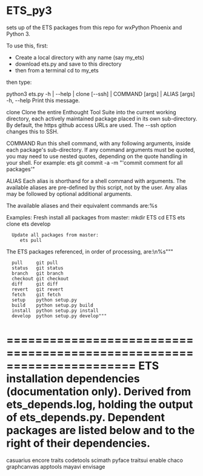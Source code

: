 # ETS_py3
sets up of the ETS packages from this repo for wxPython Phoenix and Python 3.

To use this, first: 
- Create a local directory with any name (say my_ets)
- download ets.py and save to this directory
- then from a terminal cd to my_ets

then type: 

python3 ets.py -h | --help | clone [--ssh] | COMMAND [args] | ALIAS [args]
   -h, --help  Print this message.

   clone       Clone the entire Enthought Tool Suite into the current working
               directory, each actively maintained package placed in its own
               sub-directory.
               By default, the https github access URLs are used.
               The --ssh option changes this to SSH.

   COMMAND     Run this shell command, with any following arguments, inside
               each package's sub-directory. If any command arguments must be
               quoted, you may need to use nested quotes, depending on the
               quote handling in your shell. For example:
                  ets git commit -a -m "'commit comment for all packages'"

   ALIAS       Each alias is shorthand for a shell command with arguments.
               The available aliases are pre-defined by this script, not by
               the user. Any alias may be followed by optional additional
               arguments.


   The available aliases and their equivalent commands are:%s

   Examples:
      Fresh install all packages from master:
         mkdir ETS
         cd ETS
         ets clone
         ets develop

      Update all packages from master:
         ets pull

   The ETS packages referenced, in order of processing, are:\n%s"""

      pull     git pull
      status   git status
      branch   git branch
      checkout git checkout
      diff     git diff
      revert   git revert
      fetch    git fetch
      setup    python setup.py
      build    python setup.py build
      install  python setup.py install
      develop  python setup.py develop"""

======================================================================
ETS installation dependencies (documentation only).
Derived from ets_depends.log, holding the output of ets_depends.py.
Dependent packages are listed below and to the right of their dependencies.
======================================================================
casuarius
encore
traits
    codetools
    scimath
    pyface
        traitsui
            enable
                chaco
                graphcanvas
            apptools
                mayavi
                envisage
